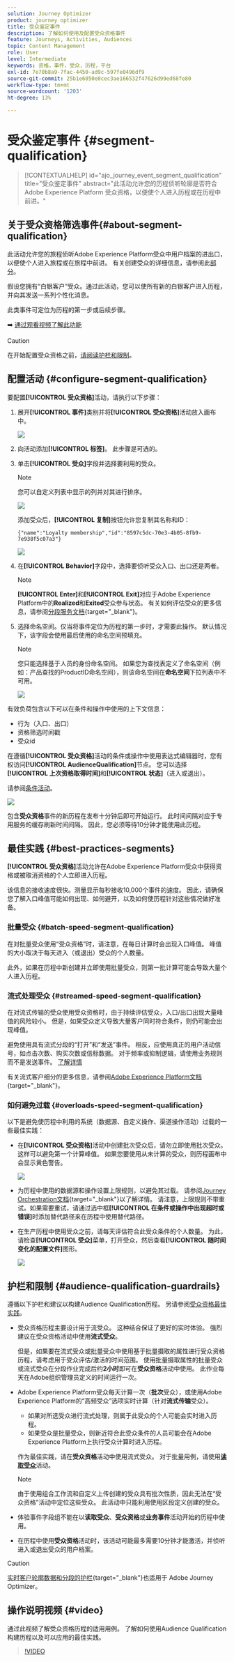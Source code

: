 ```yaml
---
solution: Journey Optimizer
product: journey optimizer
title: 受众鉴定事件
description: 了解如何使用及配置受众资格事件
feature: Journeys, Activities, Audiences
topic: Content Management
role: User
level: Intermediate
keywords: 资格，事件，受众，历程，平台
exl-id: 7e70b8a9-7fac-4450-ad9c-597fe0496df9
source-git-commit: 25b1e6050e0cec3ae166532f47626d99ed68fe80
workflow-type: tm+mt
source-wordcount: '1203'
ht-degree: 13%

---
```


# 受众鉴定事件 {#segment-qualification}

>[!CONTEXTUALHELP]
>id="ajo_journey_event_segment_qualification"
>title="受众鉴定事件"
>abstract="此活动允许您的历程侦听轮廓是否符合 Adobe Experience Platform 受众资格，以便使个人进入历程或在历程中前进。"

## 关于受众资格筛选事件{#about-segment-qualification}

此活动允许您的旅程侦听Adobe Experience Platform受众中用户档案的进出口，以便使个人进入旅程或在旅程中前进。 有关创建受众的详细信息，请参阅此[部分](../audience/about-audiences.md)。

假设您拥有“白银客户”受众。通过此活动，您可以使所有新的白银客户进入历程，并向其发送一系列个性化消息。

此类事件可定位为历程的第一步或后续步骤。

➡️ [通过观看视频了解此功能](#video)


>[!CAUTION]
>
>在开始配置受众资格之前，[请阅读护栏和限制](#audience-qualification-guardrails)。


## 配置活动 {#configure-segment-qualification}

要配置&#x200B;**[!UICONTROL 受众资格]**&#x200B;活动，请执行以下步骤：

1. 展开&#x200B;**[!UICONTROL 事件]**&#x200B;类别并将&#x200B;**[!UICONTROL 受众资格]**&#x200B;活动放入画布中。

   ![](assets/segment5.png)

1. 向活动添加&#x200B;**[!UICONTROL 标签]**。 此步骤是可选的。

1. 单击&#x200B;**[!UICONTROL 受众]**&#x200B;字段并选择要利用的受众。

   >[!NOTE]
   >
   >您可以自定义列表中显示的列并对其进行排序。

   ![](assets/segment6.png)

   添加受众后，**[!UICONTROL 复制]**&#x200B;按钮允许您复制其名称和ID：

   `{"name":"Loyalty membership","id":"8597c5dc-70e3-4b05-8fb9-7e938f5c07a3"}`

   ![](assets/segment-copy.png)

1. 在&#x200B;**[!UICONTROL Behavior]**&#x200B;字段中，选择要侦听受众入口、出口还是两者。

   >[!NOTE]
   >
   >**[!UICONTROL Enter]**&#x200B;和&#x200B;**[!UICONTROL Exit]**&#x200B;对应于Adobe Experience Platform中的&#x200B;**Realized**&#x200B;和&#x200B;**Exited**&#x200B;受众参与状态。 有关如何评估受众的更多信息，请参阅[分段服务文档](https://experienceleague.adobe.com/docs/experience-platform/segmentation/tutorials/evaluate-a-segment.html?lang=zh-Hans#interpret-segment-results){target="_blank"}。

1. 选择命名空间。仅当将事件定位为历程的第一步时，才需要此操作。 默认情况下，该字段会使用最后使用的命名空间预填充。

   >[!NOTE]
   >
   >您只能选择基于人员的身份命名空间。 如果您为查找表定义了命名空间（例如：产品查找的ProductID命名空间），则该命名空间在&#x200B;**命名空间**&#x200B;下拉列表中不可用。

   ![](assets/segment7.png)

有效负荷包含以下可以在条件和操作中使用的上下文信息：

* 行为（入口、出口）
* 资格筛选时间戳
* 受众id

在遵循&#x200B;**[!UICONTROL 受众资格]**&#x200B;活动的条件或操作中使用表达式编辑器时，您有权访问&#x200B;**[!UICONTROL AudienceQualification]**&#x200B;节点。 您可以选择&#x200B;**[!UICONTROL 上次资格取得时间]**&#x200B;和&#x200B;**[!UICONTROL 状态]**（进入或退出）。

请参阅[条件活动](../building-journeys/condition-activity.md#about_condition)。

![](assets/segment8.png)

包含&#x200B;**受众资格**&#x200B;事件的新历程在发布十分钟后即可开始运行。 此时间间隔对应于专用服务的缓存刷新时间间隔。 因此，您必须等待10分钟才能使用此历程。

## 最佳实践 {#best-practices-segments}

**[!UICONTROL 受众资格]**&#x200B;活动允许在Adobe Experience Platform受众中获得资格或被取消资格的个人立即进入历程。

该信息的接收速度很快。测量显示每秒接收10,000个事件的速度。 因此，请确保您了解入口峰值可能如何出现、如何避开，以及如何使历程针对这些情况做好准备。

### 批量受众 {#batch-speed-segment-qualification}

在对批量受众使用“受众资格”时，请注意，在每日计算时会出现入口峰值。 峰值的大小取决于每天进入（或退出）受众的个人数量。

此外，如果在历程中新创建并立即使用批量受众，则第一批计算可能会导致大量个人进入历程。

### 流式处理受众 {#streamed-speed-segment-qualification}

在对流式传输的受众使用受众资格时，由于持续评估受众，入口/出口出现大量峰值的风险较小。 但是，如果受众定义导致大量客户同时符合条件，则仍可能会出现峰值。

避免使用具有流式分段的“打开”和“发送”事件。 相反，应使用真正的用户活动信号，如点击次数、购买次数或信标数据。 对于频率或抑制逻辑，请使用业务规则而不是发送事件。 [了解详情](../audience/about-audiences.md#open-and-send-event-guardrails)

有关流式客户细分的更多信息，请参阅[Adobe Experience Platform文档](https://experienceleague.adobe.com/zh-hans/docs/experience-platform/segmentation/methods/streaming-segmentation){target="_blank"}。

### 如何避免过载 {#overloads-speed-segment-qualification}

以下是避免使历程中利用的系统（数据源、自定义操作、渠道操作活动）过载的一些最佳实践：

* 在&#x200B;**[!UICONTROL 受众资格]**&#x200B;活动中创建批次受众后，请勿立即使用批次受众。 这样可以避免第一个计算峰值。 如果您要使用从未计算的受众，则历程画布中会显示黄色警告。

  ![](assets/segment-error.png)

* 为历程中使用的数据源和操作设置上限规则，以避免其过载。 请参阅[Journey Orchestration文档](https://experienceleague.adobe.com/docs/journeys/using/working-with-apis/capping.html?lang=zh-Hans){target="_blank"}以了解详情。 请注意，上限规则不带重试。如果需要重试，请通过选中框&#x200B;**[!UICONTROL 在条件或操作中出现超时或错误]**&#x200B;时添加替代路径来在历程中使用替代路径。

* 在生产历程中使用受众之前，请每天评估符合此受众条件的个人数量。 为此，请检查&#x200B;**[!UICONTROL 受众]**&#x200B;菜单，打开受众，然后查看&#x200B;**[!UICONTROL 随时间变化的配置文件]**&#x200B;图形。

  ![](assets/segment-overload.png)

## 护栏和限制 {#audience-qualification-guardrails}

遵循以下护栏和建议以构建Audience Qualification历程。 另请参阅[受众资格最佳实践](#best-practices-segments)。


* 受众资格历程主要设计用于流受众。 这种结合保证了更好的实时体验。 强烈建议在受众资格活动中使用&#x200B;**流式受众**。

  但是，如果要在流式受众或批量受众中使用基于批量摄取的属性进行受众资格历程，请考虑用于受众评估/激活的时间范围。 使用批量摄取属性的批量受众或流式受众在分段作业完成后约&#x200B;**2小时**&#x200B;即可在&#x200B;**受众资格**&#x200B;活动中使用。 此作业每天在Adobe组织管理员定义的时间运行一次。

* Adobe Experience Platform受众每天计算一次（**批次**&#x200B;受众），或使用Adobe Experience Platform的“高频受众”选项实时计算（针对&#x200B;**流式传输**&#x200B;受众）。

   * 如果对所选受众进行流式处理，则属于此受众的个人可能会实时进入历程。
   * 如果受众是批量受众，则新近符合此受众条件的人员可能会在Adobe Experience Platform上执行受众计算时进入历程。

  作为最佳实践，请在&#x200B;**受众资格**&#x200B;活动中使用流式受众。 对于批量用例，请使用&#x200B;**[读取受众](read-audience.md)**&#x200B;活动。

  >[!NOTE]
  >
  >由于使用组合工作流和自定义上传创建的受众具有批次性质，因此无法在“受众资格”活动中定位这些受众。 此活动中只能利用使用区段定义创建的受众。


* 体验事件字段组不能在以&#x200B;**读取受众**、**受众资格**&#x200B;或&#x200B;**业务事件**&#x200B;活动开始的历程中使用。

* 在历程中使用&#x200B;**受众资格**&#x200B;活动时，该活动可能最多需要10分钟才能激活，并侦听进入或退出受众的用户档案。


>[!CAUTION]
>
>[实时客户轮廓数据和分段的护栏](https://experienceleague.adobe.com/docs/experience-platform/profile/guardrails.html?lang=zh-Hans){target="_blank"}也适用于 Adobe Journey Optimizer。



## 操作说明视频 {#video}

通过此视频了解受众资格历程的适用用例。 了解如何使用Audience Qualification构建历程以及可以应用的最佳实践。

>[!VIDEO](https://video.tv.adobe.com/v/3446214?quality=12&captions=chi_hans)

